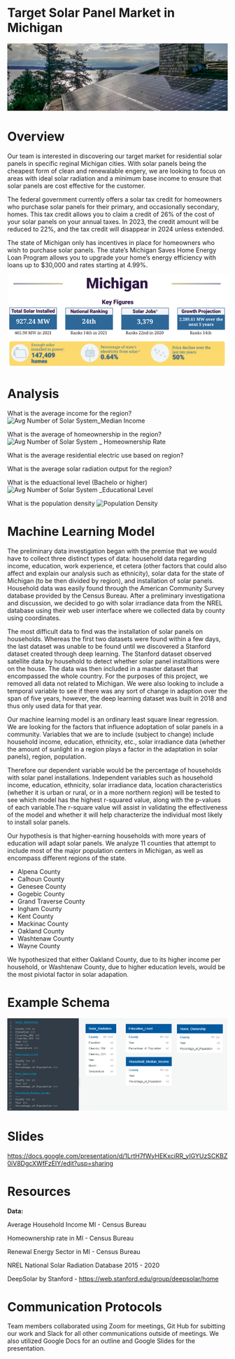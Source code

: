 # Target Solar Panel Market in Michigan 

![solar](Visuals/solar.png)

# Overview

Our team is interested in discovering our target market for residential solar panels in specific reginal Michigan cities. With solar panels being the cheapest form of clean and renewalable engery, we are looking to focus on areas with ideal solar radiation and a minimum base income to ensure that solar panels are cost effective for the customer.

The federal government currently offers a solar tax credit for homeowners who purchase solar panels for their primary, and occasionally secondary, homes. This tax credit allows you to claim a credit of 26% of the cost of your solar panels on your annual taxes. In 2023, the credit amount will be reduced to 22%, and the tax credit will disappear in 2024 unless extended.

The state of Michigan only has incentives in place for homeowners who wish to purchase solar panels. The state’s Michigan Saves Home Energy Loan Program allows you to upgrade your home’s energy efficiency with loans up to $30,000 and rates starting at 4.99%.

![key_figures](Visuals/key_figures.png)

# Analysis

What is the average income for the region?
![Avg  Number of Solar System_Median Income](https://user-images.githubusercontent.com/101475984/184557445-ecf6d96d-57d5-45ff-b29e-63a340a5457e.png)

What is the average of homeownership in the region?
![Avg  Number of Solar System _ Homeownership Rate](https://user-images.githubusercontent.com/101475984/184557454-039af6d1-146b-4346-a4fe-e9c8b4d35d63.png)

What is the average residential electric use based on region?

What is the average solar radiation output for the region?

What is the eduactional level (Bachelo or higher)
![Avg Number of Solar System _Educational Level](https://user-images.githubusercontent.com/101475984/184557498-96463900-f12c-46cc-84b8-9d9cec4637cb.png)

What is the population density 
![Population Density](https://user-images.githubusercontent.com/101475984/184557581-e83b287f-0d91-40e9-8e10-62ab471f13c8.png)

# Machine Learning Model

The preliminary data investigation began with the premise that we would have to collect three distinct types of data: household data regarding income, education, work experience, et cetera (other factors that could also affect and explain our analysis such as ethnicity), solar data for the state of Michigan (to be then divided by region), and installation of solar panels.  Household data was easily found through the American Community Survey database provided by the Census Bureau. After a preliminary investigationa and discussion, we decided to go with solar irradiance data from the NREL database using their web user interface where we collected data by county using coordinates.

The most difficult data to find was the installation of solar panels on households. Whereas the first two datasets were found within a few days, the last dataset was unable to be found until we discovered a Stanford dataset created through deep learning. The Stanford dataset observed satellite data by household to detect whether solar panel installtions were on the house. The data was then included in a master dataset that encompassed the whole country. For the purposes of this project, we removed all data not related to Michigan. We were also looking to include a temporal variable to see if there was any sort of change in adaption over the span of five years, however, the deep learning dataset was built in 2018 and thus only used data for that year. 

Our machine learning model is an ordinary least square linear regression. We are looking for the factors that influence adoptation of solar panels in a community. Variables that we are to include (subject to change) include household income, education, ethnicity, etc., solar irradiance data (whether the amount of sunlight in a region plays a factor in the adaptation in solar panels), region, population. 

Therefore our dependent variable would be the percentage of households with solar panel installations. Independent variables such as household income, education, ethnicity, solar irradiance data, location characteristics (whether it is urban or rural, or in a more northern region) will be tested to see which model has the highest r-squared value, along with the p-values of each variable.The r-square value will assist in validating the effectiveness of the model and whether it will help characterize the individual most likely to install solar panels.

Our hypothesis is that higher-earning households with more years of education will adapt solar panels. We analyze 11 counties that attempt to include most of the major population centers in Michigan, as well as encompass different regions of the state. 
  * Alpena County
  * Calhoun County
  * Genesee County
  * Gogebic County
  * Grand Traverse County
  * Ingham County
  * Kent County
  * Mackinac County
  * Oakland County
  * Washtenaw County
  * Wayne County

We hypothesized that either Oakland County, due to its higher income per household, or Washtenaw County, due to higher education levels, would be the most piviotal factor in solar adapation.

# Example Schema

![Schema](Visuals/Schema.png)

# Slides

https://docs.google.com/presentation/d/1LrtH7fWyHEKxciRR_yIGYUzSCKBZ0iV8DgcXWfFzEIY/edit?usp=sharing


# Resources

**Data:** 

Average Household Income MI - Census Bureau

Homeownership rate in MI - Census Bureau

Renewal Energy Sector in MI - Census Bureau

NREL National Solar Radiation Database 2015 - 2020

DeepSolar by Stanford - https://web.stanford.edu/group/deepsolar/home

# Communication Protocols

Team members collaborated using Zoom for meetings, Git Hub for subitting our work and Slack for all other communications outside of meetings. We also utilized Google Docs for an outline and Google Slides for the presentation.
